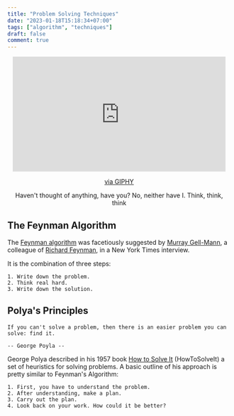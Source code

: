 ```yaml
---
title: "Problem Solving Techniques"
date: "2023-01-18T15:18:34+07:00"
tags: ["algorithm", "techniques"]
draft: false
comment: true
---
```


<div align="center">
    <iframe src="https://giphy.com/embed/777Aby0ZetYE8" width="480" height="259" frameBorder="0" class="giphy-embed" allowFullScreen></iframe><p><a href="https://giphy.com/gifs/cute-think-pooh-777Aby0ZetYE8">via GIPHY</a></p>
    <p>Haven't thought of anything, have you? No, neither have I. Think, think, think</p>
</div>

## The Feynman Algorithm

The [Feynman algorithm](http://wiki.c2.com/?FeynmanAlgorithm) was facetiously suggested by [Murray Gell-Mann](http://en.wikipedia.org/wiki/Murray_Gell-Mann), a colleague of [Richard Feynman](https://en.wikipedia.org/wiki/Richard_Feynman), in a New York Times interview.

It is the combination of three steps:

```
1. Write down the problem.
2. Think real hard.
3. Write down the solution.
```

## Polya's Principles

```
If you can't solve a problem, then there is an easier problem you can
solve: find it.

-- George Poyla --
```

George Polya described in his 1957 book [How to Solve It](https://en.wikipedia.org/wiki/How_to_Solve_It) (HowToSolveIt) a set of heuristics for solving problems. A basic outline of his approach is pretty similar to Feynman's Algorithm:

```
1. First, you have to understand the problem.
2. After understanding, make a plan.
3. Carry out the plan.
4. Look back on your work. How could it be better?
```
